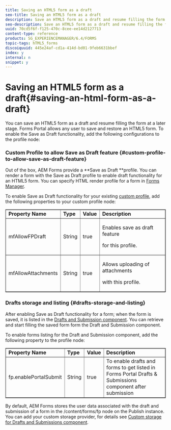 ```yaml
---
title: Saving an HTML5 form as a draft
seo-title: Saving an HTML5 form as a draft
description: Save an HTML5 form as a draft and resume filling the form at a later stage.
seo-description: Save an HTML5 form as a draft and resume filling the form at a later stage.
uuid: 70cd5f6f-f125-470c-8cee-ee14d2127713
content-type: reference
products: SG_EXPERIENCEMANAGER/6.4/FORMS
topic-tags: hTML5_forms
discoiquuid: 445e24af-cd1a-414d-bd01-9feb6631bbef
index: y
internal: n
snippet: y
---
```


# Saving an HTML5 form as a draft{#saving-an-html-form-as-a-draft}

You can save an HTML5 form as a draft and resume filling the form at a later stage. Forms Portal allows any user to save and restore an HTML5 form. To enable the Save as Draft functionality, add the following configurations to the profile node:

### Custom Profile to allow Save as Draft feature {#custom-profile-to-allow-save-as-draft-feature}

Out of the box, AEM Forms provide a **Save as Draft **profile. You can render a form with the Save as Draft profile to enable draft functionality for an HTML5 form. You can specify HTML render profile for a form in [Forms Manager](../../forms/using/introduction-managing-forms.md).

To enable Save as Draft functionality for your existing [custom profile](../../forms/using/custom-profile.md), add the following properties to your custom profile node: 

<table border="1" cellpadding="1" cellspacing="0" width="100%"> 
 <tbody> 
  <tr> 
   <td><strong>Property Name</strong></td> 
   <td><strong>Type</strong></td> 
   <td><strong>Value</strong></td> 
   <td><strong>Description</strong></td> 
  </tr> 
  <tr> 
   <td>mfAllowFPDraft</td> 
   <td>String</td> 
   <td>true</td> 
   <td><p>Enables save as draft feature</p> <p>for this profile.</p> </td> 
  </tr> 
  <tr> 
   <td>mfAllowAttachments</td> 
   <td>String</td> 
   <td>true</td> 
   <td><p>Allows uploading of attachments</p> <p>with this profile.</p> </td> 
  </tr> 
 </tbody> 
</table>

### Drafts storage and listing {#drafts-storage-and-listing}

After enabling Save as Draft functionality for a form; when the form is saved, it is listed in the [Drafts and Submission component](../../forms/using/draft-submission-component.md). You can retrieve and start filling the saved form form the Draft and Submission component.

To enable forms listing for the Draft and Submission component, add the following property to the profile node: 

<table border="1" cellpadding="1" cellspacing="0" width="100%"> 
 <tbody> 
  <tr> 
   <td><strong>Property Name</strong></td> 
   <td><strong>Type</strong></td> 
   <td><strong>Value</strong></td> 
   <td><strong>Description</strong></td> 
  </tr> 
  <tr> 
   <td>fp.enablePortalSubmit</td> 
   <td>String</td> 
   <td>true</td> 
   <td>To enable drafts and forms to get listed in<br /> Forms Portal Drafts &amp; Submissions component after submission</td> 
  </tr> 
 </tbody> 
</table>

By default, AEM Forms stores the user data associated with the draft and submission of a form in the /content/forms/fp node on the Publish instance. You can add your custom storage provider, for details see [Custom storage for Drafts and Submissions component](../../forms/using/adding-custom-storage-provider-forms.md).
